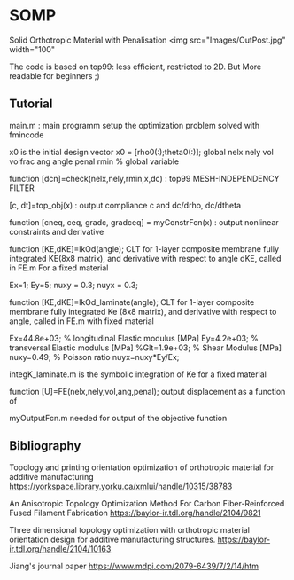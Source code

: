 # SOMP
Solid Orthotropic Material with Penalisation
<img src="Images/OutPost.jpg" width="100" 

The code is based on top99: less efficient, restricted to 2D.
But More readable for beginners ;)

## Tutorial 

main.m : main programm setup the optimization problem solved with fmincode

x0 is the initial design vector x0 = [rho0(:);theta0(:)];
global nelx nely vol volfrac ang angle  penal rmin % global variable

function [dcn]=check(nelx,nely,rmin,x,dc) : top99 MESH-INDEPENDENCY FILTER

[c, dt]=top_obj(x) : output compliance c and dc/drho, dc/dtheta

function [cneq, ceq, gradc, gradceq] = myConstrFcn(x) : output nonlinear constraints and derivative

function [KE,dKE]=lkOd(angle); CLT for 1-layer composite membrane fully integrated KE(8x8 matrix), and derivative with respect to angle dKE, called in FE.m
For a fixed material

Ex=1;
Ey=5;
nuxy = 0.3;
nuyx = 0.3;


function [KE,dKE]=lkOd_laminate(angle); CLT for 1-layer composite membrane fully integrated Ke (8x8 matrix), and derivative with respect to angle, called in FE.m
with fixed material

Ex=44.8e+03; % longitudinal Elastic modulus [MPa]
Ey=4.2e+03; % transversal Elastic modulus [MPa]
%Glt=1.9e+03; % Shear Modulus [MPa]
nuxy=0.49; % Poisson ratio
nuyx=nuxy*Ey/Ex;

integK_laminate.m is the symbolic integration of Ke for a fixed material

function [U]=FE(nelx,nely,vol,ang,penal); output displacement as a function of 

myOutputFcn.m needed for output of the objective function






## Bibliography
Topology and printing orientation optimization of orthotropic material for additive manufacturing
https://yorkspace.library.yorku.ca/xmlui/handle/10315/38783


An Anisotropic Topology Optimization Method For Carbon Fiber-Reinforced Fused Filament Fabrication
https://baylor-ir.tdl.org/handle/2104/9821
 

Three dimensional topology optimization with orthotropic material orientation design for additive manufacturing structures.
https://baylor-ir.tdl.org/handle/2104/10163 


Jiang's journal paper
https://www.mdpi.com/2079-6439/7/2/14/htm

